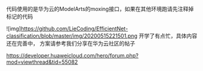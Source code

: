 代码使用的是华为云的ModelArts的moxing接口，如果在其他环境跑请先注释掉标记的代码

![img]https://github.com/LieCoding/EfficientNet-classification/blob/master/img/20200515221501.png 
开学了有点忙，具体内容还在完善中， 
方案请参考我们分享在华为云社区的帖子 

https://developer.huaweicloud.com/hero/forum.php?mod=viewthread&tid=55082 
